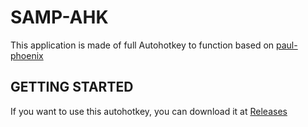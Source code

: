 # SAMP-AHK
This application is made of full Autohotkey to function based on [paul-phoenix](https://github.com/paul-phoenix)
## GETTING STARTED
If you want to use this autohotkey, you can download it at [Releases](https://github.com/Mr4sR/SAMP-AHK/releases)
